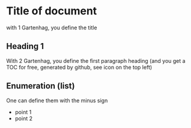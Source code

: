 # Title of document

with 1 Gartenhag, you define the title
## Heading 1

With 2 Gartenhag, you define the first paragraph heading (and you get a TOC for free, generated by github, see icon on the top left)

## Enumeration (list)

One can define them with the minus sign

- point 1
- point 2
